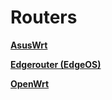 # Routers

[**AsusWrt**](Routers%20912772da189642fe98580258705f73fd/AsusWrt%20ead7317763874c209e66cffb1021d62d.md)

[**Edgerouter (EdgeOS)**](Routers%20912772da189642fe98580258705f73fd/Edgerouter%20(EdgeOS)%200b655b7666dd41adbbe7aee5a8ef082e.md)

[**OpenWrt**](Routers%20912772da189642fe98580258705f73fd/OpenWrt%204f853458fd3d4c64843370f6e5a49f80.md)